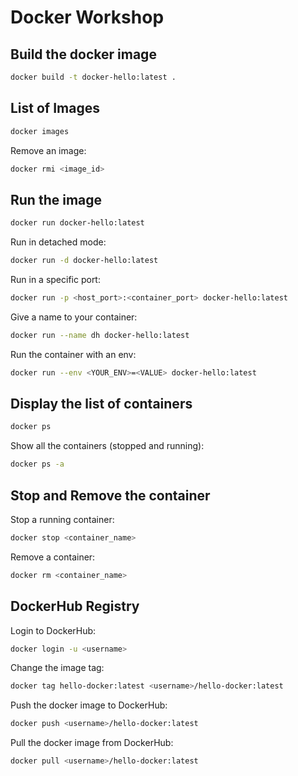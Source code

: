 # Docker Workshop

## Build the docker image

```sh
docker build -t docker-hello:latest .
```

## List of Images

```sh
docker images
```

Remove an image:

```sh
docker rmi <image_id>
```

## Run the image

```sh
docker run docker-hello:latest
```

Run in detached mode:

```sh
docker run -d docker-hello:latest
```

Run in a specific port:

```sh
docker run -p <host_port>:<container_port> docker-hello:latest
```

Give a name to your container:

```sh
docker run --name dh docker-hello:latest
```

Run the container with an env:

```sh
docker run --env <YOUR_ENV>=<VALUE> docker-hello:latest
```

## Display the list of containers

```sh
docker ps
```

Show all the containers (stopped and running):

```sh
docker ps -a
```

## Stop and Remove the container

Stop a running container:

```sh
docker stop <container_name>
```

Remove a container:

```sh
docker rm <container_name>
```

## DockerHub Registry

Login to DockerHub:

```sh
docker login -u <username>
```

Change the image tag:

```sh
docker tag hello-docker:latest <username>/hello-docker:latest
```

Push the docker image to DockerHub:

```sh
docker push <username>/hello-docker:latest
```

Pull the docker image from DockerHub:

```sh
docker pull <username>/hello-docker:latest
```
